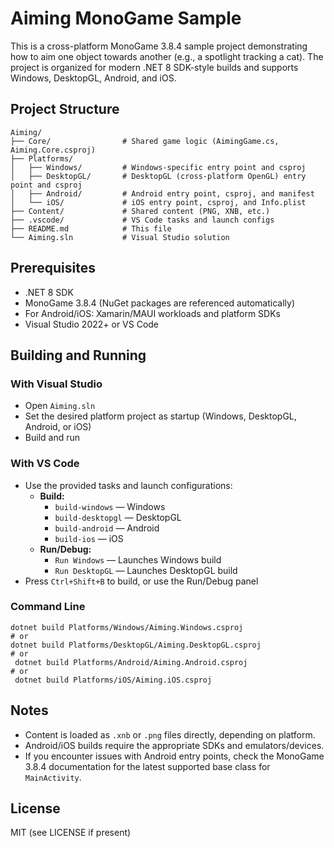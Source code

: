 # Aiming MonoGame Sample

This is a cross-platform MonoGame 3.8.4 sample project demonstrating how to aim one object towards another (e.g., a spotlight tracking a cat). The project is organized for modern .NET 8 SDK-style builds and supports Windows, DesktopGL, Android, and iOS.

## Project Structure

```
Aiming/
├── Core/                # Shared game logic (AimingGame.cs, Aiming.Core.csproj)
├── Platforms/
│   ├── Windows/         # Windows-specific entry point and csproj
│   ├── DesktopGL/       # DesktopGL (cross-platform OpenGL) entry point and csproj
│   ├── Android/         # Android entry point, csproj, and manifest
│   └── iOS/             # iOS entry point, csproj, and Info.plist
├── Content/             # Shared content (PNG, XNB, etc.)
├── .vscode/             # VS Code tasks and launch configs
├── README.md            # This file
└── Aiming.sln           # Visual Studio solution
```

## Prerequisites
- .NET 8 SDK
- MonoGame 3.8.4 (NuGet packages are referenced automatically)
- For Android/iOS: Xamarin/MAUI workloads and platform SDKs
- Visual Studio 2022+ or VS Code

## Building and Running

### With Visual Studio
- Open `Aiming.sln`
- Set the desired platform project as startup (Windows, DesktopGL, Android, or iOS)
- Build and run

### With VS Code
- Use the provided tasks and launch configurations:
  - **Build:**
    - `build-windows` — Windows
    - `build-desktopgl` — DesktopGL
    - `build-android` — Android
    - `build-ios` — iOS
  - **Run/Debug:**
    - `Run Windows` — Launches Windows build
    - `Run DesktopGL` — Launches DesktopGL build
- Press `Ctrl+Shift+B` to build, or use the Run/Debug panel

### Command Line
```
dotnet build Platforms/Windows/Aiming.Windows.csproj
# or
dotnet build Platforms/DesktopGL/Aiming.DesktopGL.csproj
# or
 dotnet build Platforms/Android/Aiming.Android.csproj
# or
 dotnet build Platforms/iOS/Aiming.iOS.csproj
```

## Notes
- Content is loaded as `.xnb` or `.png` files directly, depending on platform.
- Android/iOS builds require the appropriate SDKs and emulators/devices.
- If you encounter issues with Android entry points, check the MonoGame 3.8.4 documentation for the latest supported base class for `MainActivity`.

## License
MIT (see LICENSE if present)
